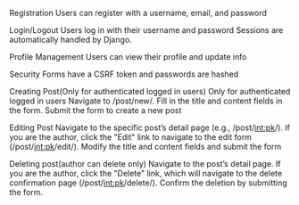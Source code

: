 Registration
Users can register with a username, email, and password

Login/Logout
Users log in with their username and password Sessions are automatically handled by Django.

Profile Management 
Users can view their profile and update info

Security
Forms have a CSRF token and passwords are hashed


Creating Post(Only for authenticated logged in users)
Only for authenticated logged in users 
Navigate to /post/new/.
Fill in the title and content fields in the form.
Submit the form to create a new post

Editing Post
Navigate to the specific post’s detail page (e.g., /post/<int:pk>/).
If you are the author, click the "Edit" link to navigate to the edit form (/post/<int:pk>/edit/).
Modify the title and content fields and submit the form

Deleting post(author can delete only)
Navigate to the post’s detail page.
If you are the author, click the "Delete" link, which will navigate to the delete confirmation page (/post/<int:pk>/delete/).
Confirm the deletion by submitting the form.